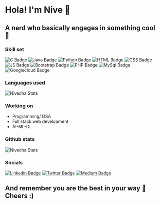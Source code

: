 # Hola! I'm Nive 🤞
## A nerd who basically engages in something cool 🦾

### Skill set
![C Badge](https://img.shields.io/badge/C-00599C?style=for-the-badge&logo=c&logoColor=white)
![Java Badge](https://img.shields.io/badge/Java-ED8B00?style=for-the-badge&logo=java&logoColor=white)
![Python Badge](https://img.shields.io/badge/Python-3776AB?style=for-the-badge&logo=python&logoColor=white)
![HTML Badge](https://img.shields.io/badge/HTML5-E34F26?style=for-the-badge&logo=html5&logoColor=white)
![CSS Badge](https://img.shields.io/badge/CSS3-1572B6?style=for-the-badge&logo=css3&logoColor=white)
![JS Badge](https://img.shields.io/badge/JavaScript-F7DF1E?style=for-the-badge&logo=javascript&logoColor=black)
![Bootstrap Badge](https://img.shields.io/badge/Bootstrap-563D7C?style=for-the-badge&logo=bootstrap&logoColor=white)
![PHP Badge](https://img.shields.io/badge/PHP-777BB4?style=for-the-badge&logo=php&logoColor=white)
![MySql Badge](https://img.shields.io/badge/MySQL-00000F?style=for-the-badge&logo=mysql&logoColor=white)
![Googlecloud Badge](https://img.shields.io/badge/Google_Cloud-4285F4?style=for-the-badge&logo=google-cloud&logoColor=white)

### Languages used
![Nivedha Stats](https://github-readme-stats.vercel.app/api/top-langs/?username=nivevj&theme=blue-green)

### Working on
* Programming/ DSA
* Full stack web development
* AI-ML-DL

### Github stats
![Nivedha Stats](https://github-readme-stats.vercel.app/api?username=nivevj&show_icons=true&theme=blue-green)

### Socials
[![Linkedin Badge](https://img.shields.io/badge/LinkedIn-0077B5?style=for-the-badge&logo=linkedin&logoColor=white)](https://www.linkedin.com/in/nivedha-vijayakumar-5185b1224/)
[![Twitter Badge](https://img.shields.io/badge/Twitter-1DA1F2?style=for-the-badge&logo=twitter&logoColor=white)](https://twitter.com/nivvveee)
[![Medium Badge](https://img.shields.io/badge/Medium-12100E?style=for-the-badge&logo=medium&logoColor=white)](https://medium.com/@nivedha_vijayakumar)

## And remember you are the best in your way 🌈 Cheers :)




